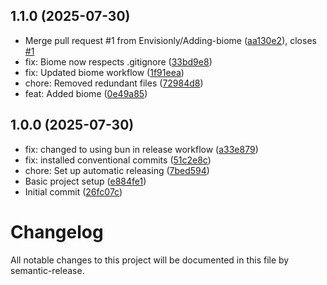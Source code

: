 ## 1.1.0 (2025-07-30)

* Merge pull request #1 from Envisionly/Adding-biome ([aa130e2](https://github.com/Envisionly/sanity-utils/commit/aa130e2)), closes [#1](https://github.com/Envisionly/sanity-utils/issues/1)
* fix: Biome now respects .gitignore ([33bd9e8](https://github.com/Envisionly/sanity-utils/commit/33bd9e8))
* fix: Updated biome workflow ([1f91eea](https://github.com/Envisionly/sanity-utils/commit/1f91eea))
* chore: Removed redundant files ([72984d8](https://github.com/Envisionly/sanity-utils/commit/72984d8))
* feat: Added biome ([0e49a85](https://github.com/Envisionly/sanity-utils/commit/0e49a85))

## 1.0.0 (2025-07-30)

* fix: changed to using bun in release workflow ([a33e879](https://github.com/Envisionly/sanity-utils/commit/a33e879))
* fix: installed conventional commits ([51c2e8c](https://github.com/Envisionly/sanity-utils/commit/51c2e8c))
* chore: Set up automatic releasing ([7bed594](https://github.com/Envisionly/sanity-utils/commit/7bed594))
* Basic project setup ([e884fe1](https://github.com/Envisionly/sanity-utils/commit/e884fe1))
* Initial commit ([26fc07c](https://github.com/Envisionly/sanity-utils/commit/26fc07c))

# Changelog

All notable changes to this project will be documented in this file by semantic-release.
